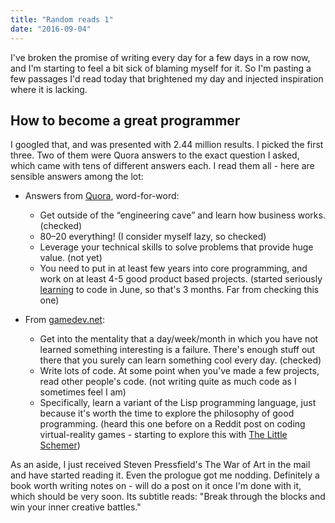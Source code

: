 ```yaml
---
title: "Random reads 1"
date: "2016-09-04"
---
```


I've broken the promise of writing every day for a few days in a row now, and I'm starting to feel a bit sick of blaming myself for it. So I'm pasting a few passages I'd read today that brightened my day and injected inspiration where it is lacking.

## How to become a great programmer

I googled that, and was presented with 2.44 million results. I picked the first three. Two of them were Quora answers to the exact question I asked, which came with tens of different answers each. I read them all - here are sensible answers among the lot:

- Answers from [Quora](https://www.quora.com/What-is-the-best-way-to-become-a-great-programmer), word-for-word:
    
    - Get outside of the “engineering cave” and learn how business works. (checked)
    - 80–20 everything! (I consider myself lazy, so checked)
    - Leverage your technical skills to solve problems that provide huge value. (not yet)
    - You need to put in at least few years into core programming, and work on at least 4-5 good product based projects. (started seriously [learning](https://www.freecodecamp.com/nickangtc) to code in June, so that's 3 months. Far from checking this one)
- From [gamedev.net](http://www.gamedev.net/blog/355/entry-2250592-become-a-good-programmer-in-six-really-hard-steps/):
    
    - Get into the mentality that a day/week/month in which you have not learned something interesting is a failure. There's enough stuff out there that you surely can learn something cool every day. (checked)
    - Write lots of code. At some point when you've made a few projects, read other people's code. (not writing quite as much code as I sometimes feel I am)
    - Specifically, learn a variant of the Lisp programming language, just because it's worth the time to explore the philosophy of good programming. (heard this one before on a Reddit post on coding virtual-reality games - starting to explore this with [The Little Schemer](https://medium.com/getting-technical/day-18-i-know-nothing-1d068aae5c18#.2894oylwd))

As an aside, I just received Steven Pressfield's The War of Art in the mail and have started reading it. Even the prologue got me nodding. Definitely a book worth writing notes on - will do a post on it once I'm done with it, which should be very soon. Its subtitle reads: "Break through the blocks and win your inner creative battles."
